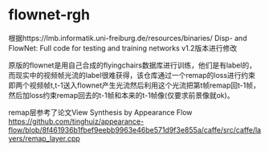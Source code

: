 # flownet-rgh

根据https://lmb.informatik.uni-freiburg.de/resources/binaries/
Disp- and FlowNet: Full code for testing and training networks
v1.2版本进行修改

原版的flownet是用自己合成的flyingchairs数据库进行训练，他们是有label的，而现实中的视频帧光流的label很难获得，该仓库通过一个remap的loss进行约束即两个视频帧t,t-1送入flownet产生光流然后利用这个光流把第t帧remap回t-1帧，然后加loss约束remap回去的t-1帧和本来的t-1帧像(仅要求前景像就ok)。

remap层参考了论文View Synthesis by Appearance Flow
https://github.com/tinghuiz/appearance-flow/blob/8f461936b1fbef9eebb9963e46be571d9f3e855a/caffe/src/caffe/layers/remap_layer.cpp